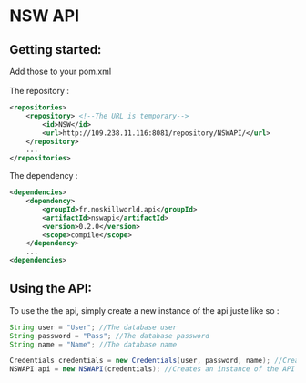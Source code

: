 # NSW API

## Getting started:
Add those to your pom.xml
<br>
<br>
The repository :
```xml
<repositories>
    <repository> <!--The URL is temporary-->
        <id>NSW</id>
        <url>http://109.238.11.116:8081/repository/NSWAPI/</url>
    </repository>
    ...
</repositories>
```

The dependency :
```xml
<dependencies>
    <dependency>
        <groupId>fr.noskillworld.api</groupId>
        <artifactId>nswapi</artifactId>
        <version>0.2.0</version>
        <scope>compile</scope>
    </dependency>
    ...
<dependencies>
```

## Using the API:

To use the the api, simply create a new instance of the api juste like so :
```java
String user = "User"; //The database user
String password = "Pass"; //The database password
String name = "Name"; //The database name

Credentials credentials = new Credentials(user, password, name); //Creates credentials
NSWAPI api = new NSWAPI(credentials); //Creates an instance of the API
```
